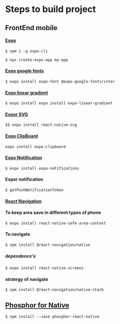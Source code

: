 # Steps to build project

## FrontEnd mobile

#### [Expo](https://docs.expo.dev/)
```
$ npm i -g expo-cli
```
```
$ npx create-expo-app my-app
```

#### [Expo google fonts](https://docs.expo.dev/guides/using-custom-fonts/#using-a-google-font)
```
$ expo install expo-font @expo-google-fonts/inter
```

#### [Expo linear gradient](https://docs.expo.dev/versions/latest/sdk/linear-gradient/)
```
$ expo install expo install expo-linear-gradient
```

#### [Expor SVG](https://docs.expo.dev/versions/latest/sdk/svg/)
```
$$ expo install react-native-svg
```

#### [Expo ClipBoard](https://docs.expo.dev/versions/latest/sdk/clipboard/)
```
expo install expo-clipboard
```

#### [Expo Notification]()
```
$ expo install expo-notifications
```

#### Expor notification
```
$ getPushNotificationToken
```


#### [React Navigation](https://reactnavigation.org/docs/getting-started/)
#### To keep area save in different types of phone
```
$ expo install react-native-safe-area-context
```
#### To navigate
```
$ npm install @react-navigation/native
```
##### dependence's
```
$ expo install react-native-screens
```
#### strategy of navigate
```
$ npm install @react-navigation/native-stack
```

## [Phosphor for Native](https://github.com/duongdev/phosphor-react-native)
```
$ npm install --save phosphor-react-native
```


